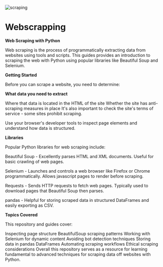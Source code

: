 ![scraping](https://github.com/user-attachments/assets/ef5d0c62-16c2-4816-88a9-0220cbaaad97)


# Webscrapping
**Web Scraping with Python**

Web scraping is the process of programmatically extracting data from websites using tools and scripts. This guides provides an introduction to scraping the web with Python using popular libraries like Beautiful Soup and Selenium.

**Getting Started**

Before you can scrape a website, you need to determine:

**What data you need to extract**

Where that data is located in the HTML of the site
Whether the site has anti-scraping measures in place
It's also important to check the site's terms of service - some sites prohibit scraping.

Use your browser's developer tools to inspect page elements and understand how data is structured.

**Libraries**

Popular Python libraries for web scraping include:

Beautiful Soup - Excellently parses HTML and XML documents. Useful for basic crawling of web pages.

Selenium - Launches and controls a web browser like Firefox or Chrome programmatically. Allows javascript pages to render before scraping.

Requests - Sends HTTP requests to fetch web pages. Typically used to download pages that Beautiful Soup then parses.

pandas - Helpful for storing scraped data in structured DataFrames and easily exporting as CSV.

**Topics Covered**

This repository and guides cover:

Inspecting page structure
BeautifulSoup scraping patterns
Working with Selenium for dynamic content
Avoiding bot detection techniques
Storing data in pandas DataFrames
Automating scraping workflows
Ethical scraping considerations
Overall this repository serves as a resource for learning fundamental to advanced techniques for scraping data off websites with Python.
